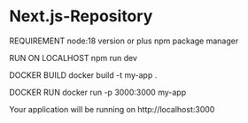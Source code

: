 # Next.js-Repository

REQUIREMENT
node:18 version or plus
npm package manager

RUN ON LOCALHOST
npm run dev

DOCKER BUILD
docker build -t my-app .

DOCKER RUN
docker run -p 3000:3000 my-app

Your application will be running on http://localhost:3000